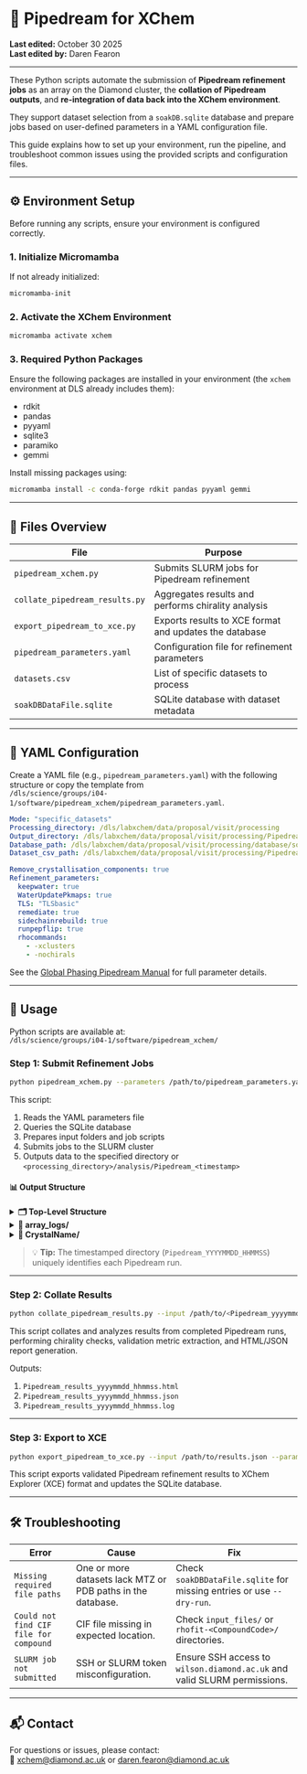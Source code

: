 # 🧬 Pipedream for XChem

**Last edited:** October 30 2025  
**Last edited by:** Daren Fearon  

---

These Python scripts automate the submission of **Pipedream refinement jobs** as an array on the Diamond cluster, the **collation of Pipedream outputs**, and **re-integration of data back into the XChem environment**.

They support dataset selection from a `soakDB.sqlite` database and prepare jobs based on user-defined parameters in a YAML configuration file.

This guide explains how to set up your environment, run the pipeline, and troubleshoot common issues using the provided scripts and configuration files.

---

## ⚙️ Environment Setup

Before running any scripts, ensure your environment is configured correctly.

### 1. Initialize Micromamba

If not already initialized:

```bash
micromamba-init
```

### 2. Activate the XChem Environment

```bash
micromamba activate xchem
```

### 3. Required Python Packages

Ensure the following packages are installed in your environment (the `xchem` environment at DLS already includes them):

- rdkit  
- pandas  
- pyyaml  
- sqlite3  
- paramiko  
- gemmi  

Install missing packages using:

```bash
micromamba install -c conda-forge rdkit pandas pyyaml gemmi
```

---

## 📁 Files Overview

| File | Purpose |
|------|----------|
| `pipedream_xchem.py` | Submits SLURM jobs for Pipedream refinement |
| `collate_pipedream_results.py` | Aggregates results and performs chirality analysis |
| `export_pipedream_to_xce.py` | Exports results to XCE format and updates the database |
| `pipedream_parameters.yaml` | Configuration file for refinement parameters |
| `datasets.csv` | List of specific datasets to process |
| `soakDBDataFile.sqlite` | SQLite database with dataset metadata |

---

## 🧾 YAML Configuration

Create a YAML file (e.g., `pipedream_parameters.yaml`) with the following structure or copy the template from  
`/dls/science/groups/i04-1/software/pipedream_xchem/pipedream_parameters.yaml`.

```yaml
Mode: "specific_datasets"
Processing_directory: /dls/labxchem/data/proposal/visit/processing
Output_directory: /dls/labxchem/data/proposal/visit/processing/Pipedream/Pipedream_output_123
Database_path: /dls/labxchem/data/proposal/visit/processing/database/soakDBDataFile.sqlite
Dataset_csv_path: /dls/labxchem/data/proposal/visit/processing/Pipedream/datasets.csv

Remove_crystallisation_components: true
Refinement_parameters:
  keepwater: true
  WaterUpdatePkmaps: true
  TLS: "TLSbasic"
  remediate: true
  sidechainrebuild: true
  runpepflip: true
  rhocommands:
    - -xclusters
    - -nochirals
```

See the [Global Phasing Pipedream Manual](https://www.globalphasing.com/buster/manual/pipedream/manual/index.html#_details_of_command_line_arguments) for full parameter details.

---

## 🚀 Usage

Python scripts are available at:  
`/dls/science/groups/i04-1/software/pipedream_xchem/`

### Step 1: Submit Refinement Jobs

```bash
python pipedream_xchem.py --parameters /path/to/pipedream_parameters.yaml
```

This script:
1. Reads the YAML parameters file  
2. Queries the SQLite database  
3. Prepares input folders and job scripts  
4. Submits jobs to the SLURM cluster  
5. Outputs data to the specified directory or `<processing_directory>/analysis/Pipedream_<timestamp>`

#### 📊 Output Structure

<details>
<summary><b>🗂️ Top-Level Structure</b></summary>

```
Pipedream_YYYYMMDD_HHMMSS/
├── pipedream.log
├── datasets_metadata.csv
├── Pipedream_YYYYMMDD_HHMMSS_output.json
├── array_logs/
└── CrystalName/
```

| Path | Description |
|------|--------------|
| `pipedream.log` | Main log file for the entire pipeline execution. |
| `datasets_metadata.csv` | Metadata summary of processed datasets. |
| `Pipedream_YYYYMMDD_HHMMSS_output.json` | Consolidated output summary containing file paths and results. |
| `array_logs/` | Contains SLURM job array logs and index mappings. |
| `CrystalName/` | Directory for each processed crystal, including inputs and outputs. |

</details>

<details>
<summary><b>📜 array_logs/</b></summary>

```
array_logs/
├── slurm_array_index_map_*.csv
└── pipedream_array_*.out
```

| File | Description |
|------|--------------|
| `slurm_array_index_map_*.csv` | Maps SLURM array indices to dataset identifiers. |
| `pipedream_array_*.out` | Individual SLURM job logs for each array task. |

</details>

<details>
<summary><b>💎 CrystalName/</b></summary>

```
CrystalName/
├── input_files/
│   ├── *.mtz
│   ├── *.pdb
│   └── CompoundCode.{cif,pdb,smiles}
├── Pipedream_YYYYMMDD_HHMMSS/    ← created by pipeline
└── CrystalName_slurm_*.out
```

| Path | Description |
|------|--------------|
| `input_files/` | Contains structure and ligand input files. |
| `*.mtz`, `*.pdb` | Crystallographic data and model files. |
| `CompoundCode.{cif,pdb,smiles}` | Ligand definition files in multiple formats. |
| `Pipedream_YYYYMMDD_HHMMSS/` | Pipeline-generated subfolder containing processed outputs. |
| `CrystalName_slurm_*.out` | SLURM job log specific to this crystal. |

</details>

> 💡 **Tip:** The timestamped directory (`Pipedream_YYYYMMDD_HHMMSS`) uniquely identifies each Pipedream run.

---

### Step 2: Collate Results

```bash
python collate_pipedream_results.py --input /path/to/<Pipedream_yyyymmdd_hhmmss>_output.json
```

This script collates and analyzes results from completed Pipedream runs, performing chirality checks, validation metric extraction, and HTML/JSON report generation.

Outputs:
1. `Pipedream_results_yyyymmdd_hhmmss.html`
2. `Pipedream_results_yyyymmdd_hhmmss.json`
3. `Pipedream_results_yyyymmdd_hhmmss.log`

---

### Step 3: Export to XCE

```bash
python export_pipedream_to_xce.py --input /path/to/results.json --parameters /path/to/pipedream_parameters.yaml
```

This script exports validated Pipedream refinement results to XChem Explorer (XCE) format and updates the SQLite database.

---

## 🛠 Troubleshooting

| Error | Cause | Fix |
|-------|--------|-----|
| `Missing required file paths` | One or more datasets lack MTZ or PDB paths in the database. | Check `soakDBDataFile.sqlite` for missing entries or use `--dry-run`. |
| `Could not find CIF file for compound` | CIF file missing in expected location. | Check `input_files/` or `rhofit-<CompoundCode>/` directories. |
| `SLURM job not submitted` | SSH or SLURM token misconfiguration. | Ensure SSH access to `wilson.diamond.ac.uk` and valid SLURM permissions. |

---

## 📬 Contact

For questions or issues, please contact:  
📧 [xchem@diamond.ac.uk](mailto:xchem@diamond.ac.uk) or [daren.fearon@diamond.ac.uk](mailto:daren.fearon@diamond.ac.uk)

